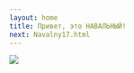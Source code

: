 ```yaml
---
layout: home
title: Привет, это НАВАЛЬНЫЙ!
next: Navalny17.html
---
```


[![](https://shabbat.lamourism.com/Wonderland/Rabbit13.jpg)](https://moses.lamourism.com/mossad/gay13.jpg)

